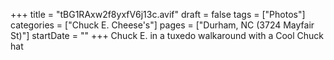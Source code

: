 +++
title = "tBG1RAxw2f8yxfV6j13c.avif"
draft = false
tags = ["Photos"]
categories = ["Chuck E. Cheese's"]
pages = ["Durham, NC (3724 Mayfair St)"]
startDate = ""
+++
Chuck E. in a tuxedo walkaround with a Cool Chuck hat
